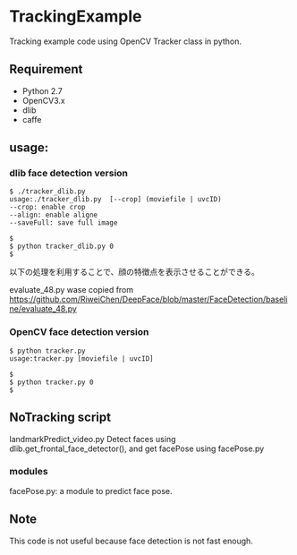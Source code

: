 # TrackingExample
Tracking example code using OpenCV Tracker class in python.

## Requirement
- Python 2.7
- OpenCV3.x
- dlib
- caffe

## usage:

### dlib face detection version

```
$ ./tracker_dlib.py
usage:./tracker_dlib.py  [--crop] (moviefile | uvcID)
--crop: enable crop
--align: enable aligne
--saveFull: save full image

$
$ python tracker_dlib.py 0
$
```

以下の処理を利用することで、顔の特徴点を表示させることができる。


evaluate_48.py
wase copied from
https://github.com/RiweiChen/DeepFace/blob/master/FaceDetection/baseline/evaluate_48.py




### OpenCV face detection version

```
$ python tracker.py
usage:tracker.py [moviefile | uvcID]

$
$ python tracker.py 0
$
```

## NoTracking script

landmarkPredict_video.py
Detect faces using  dlib.get_frontal_face_detector(), and get facePose using facePose.py


### modules
facePose.py: a module to predict face pose.


## Note
 This code is not useful because face detection is not fast enough.
